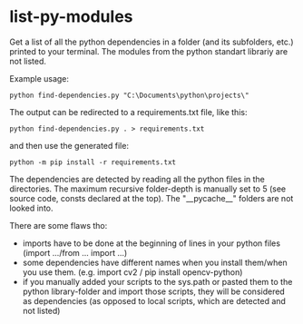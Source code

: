 # list-py-modules
Get a list of all the python dependencies in a folder (and its subfolders, etc.) printed to your terminal.
The modules from the python standart librariy are not listed.

Example usage:
```
python find-dependencies.py "C:\Documents\python\projects\"
```


The output can be redirected to a requirements.txt file, like this:
```
python find-dependencies.py . > requirements.txt
```
and then use the generated file:
```
python -m pip install -r requirements.txt
```

The dependencies are detected by reading all the python files in the directories.
The maximum recursive folder-depth is manually set to 5 (see source code, consts declared at the top). The "\_\_pycache__" folders are not looked into.


There are some flaws tho:
- imports have to be done at the beginning of lines in your python files (import .../from ... import ...)
- some dependencies have different names when you install them/when you use them. (e.g. import cv2 / pip install opencv-python)
- if you manually added your scripts to the sys.path or pasted them to the python library-folder and import those scripts, they will be considered as dependencies (as opposed to local scripts, which are detected and not listed)
